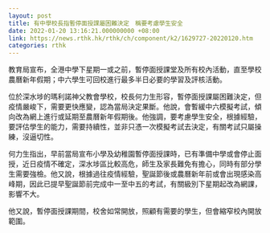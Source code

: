 ```yaml
---
layout: post
title: 有中學校長指暫停面授課屬困難決定　稱要考慮學生安全
date: 2022-01-20 13:16:21.000000000 +08:00
link: https://news.rthk.hk/rthk/ch/component/k2/1629727-20220120.htm
categories: rthk
---
```


教育局宣布，全港中學下星期一或之前，暫停面授課堂及所有校內活動，直至學校農曆新年假期；中六學生可回校進行最多半日必要的學習及評核活動。

位於深水埗的瑪利諾神父教會學校，校長何力生形容，暫停面授課屬困難決定，但疫情嚴峻下，需要更快應變，認為當局決定果斷。他說，會暫緩中六模擬考試，傾向改為網上進行或延期至農曆新年假期後。他強調，要考慮學生安全，根據經驗，要評估學生的能力，需要持續性，並非只憑一次模擬考試去決定，有關考試只屬操練，沒逼切性。

何力生指出，早前當局宣布小學及幼稚園暫停面授課時，已有準備中學或會停止面授，近日疫情不確定，深水埗區比較高危，師生及家長難免有擔心，同時有部分學生需要強檢。他又說，根據過往疫情經驗，聖誕節後或農曆新年前或會出現感染高峰期，因此已提早聖誕節前完成中一至中五的考試，有關級別下星期起改為網課，影響不大。

他又說，暫停面授課期間，校舍如常開放，照顧有需要的學生，但會縮窄校內開放範圍。
